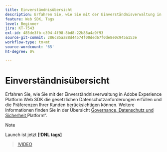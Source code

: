```yaml
---
title: Einverständnisübersicht
description: Erfahren Sie, wie Sie mit der Einverständnisverwaltung in Adobe Experience Platform Web SDK die gesetzlichen Datenschutzanforderungen erfüllen und die Präferenzen Ihrer Kunden berücksichtigen können.
feature: Web SDK, Tags
level: Beginner
jira: KT-7543
exl-id: 485de3fb-c394-4f98-8bd8-22b88a4a9f93
source-git-commit: 286c85aa88d44574f00ded67f0de8e0c945a153e
workflow-type: tm+mt
source-wordcount: '65'
ht-degree: 0%

---
```


# Einverständnisübersicht

Erfahren Sie, wie Sie mit der Einverständnisverwaltung in Adobe Experience Platform Web SDK die gesetzlichen Datenschutzanforderungen erfüllen und die Präferenzen Ihrer Kunden berücksichtigen können. Weitere Informationen finden Sie in der Übersicht [Governance, Datenschutz und Sicherheit ](https://experienceleague.adobe.com/docs/experience-platform/landing/governance-privacy-security/overview.html?lang=en#consent) Platform“.

>[!NOTE]
>
> Launch ist jetzt **[!DNL tags]**

>[!VIDEO](https://video.tv.adobe.com/v/332693/?learn=on&enablevpops)

